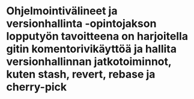 # Ohjelmointivälineet ja versionhallinta -opintojakson lopputyön tavoitteena on harjoitella gitin komentorivikäyttöä ja hallita versionhallinnan jatkotoiminnot, kuten stash, revert, rebase ja cherry-pick
